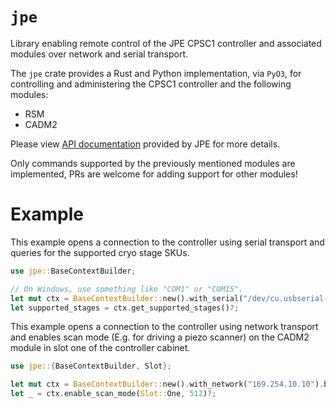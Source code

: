 
# `jpe`

Library enabling remote control of the JPE CPSC1 controller and associated modules over network and serial
transport.

The `jpe` crate provides a Rust and Python implementation, via `PyO3`,
for controlling and administering the CPSC1 controller and the following
modules:
* RSM
* CADM2

Please view [API documentation](https://www.jpe-innovations.com/wp-content/uploads/CNP_MAN02_R05_Software-User-Manual.pdf)
provided by JPE for more details.

Only commands supported by the previously mentioned modules are implemented, PRs are welcome
for adding support for other modules!

# Example
This example opens a connection to the controller using serial transport
and queries for the supported cryo stage SKUs.

```rust
use jpe::BaseContextBuilder;

// On Windows, use something like "COM1" or "COM15".
let mut ctx = BaseContextBuilder::new().with_serial("/dev/cu.usbserial-D30IYJT2").build()?;
let supported_stages = ctx.get_supported_stages()?;
```
This example opens a connection to the controller using network transport and
enables scan mode (E.g. for driving a piezo scanner) on the CADM2 module in slot one
of the controller cabinet.

```rust
use jpe::{BaseContextBuilder, Slot};

let mut ctx = BaseContextBuilder::new().with_network("169.254.10.10").build()?;
let _ = ctx.enable_scan_mode(Slot::One, 512)?;
```
